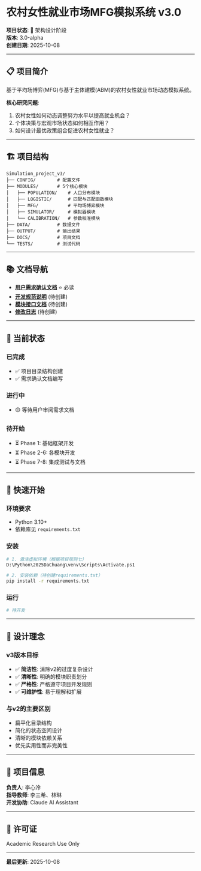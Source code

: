 # 农村女性就业市场MFG模拟系统 v3.0

**项目状态**: 🚧 架构设计阶段  
**版本**: 3.0-alpha  
**创建日期**: 2025-10-08

---

## 📋 项目简介

基于平均场博弈(MFG)与基于主体建模(ABM)的农村女性就业市场动态模拟系统。

**核心研究问题**:
1. 农村女性如何动态调整努力水平以提高就业机会？
2. 个体决策与宏观市场状态如何相互作用？
3. 如何设计最优政策组合促进农村女性就业？

---

## 🏗️ 项目结构

```
Simulation_project_v3/
├── CONFIG/        # 配置文件
├── MODULES/       # 5个核心模块
│   ├── POPULATION/    # 人口分布模块
│   ├── LOGISTIC/      # 匹配与匹配函数模块
│   ├── MFG/           # 平均场博弈模块
│   ├── SIMULATOR/     # 模拟器模块
│   └── CALIBRATION/   # 参数校准模块
├── DATA/          # 数据文件
├── OUTPUT/        # 输出结果
├── DOCS/          # 项目文档
└── TESTS/         # 测试代码
```

---

## 📚 文档导航

- **[用户需求确认文档](DOCS/用户需求确认文档.md)** ⭐ 必读
- **[开发规范说明](DOCS/开发规范说明.md)** (待创建)
- **[模块接口文档](DOCS/模块接口文档.md)** (待创建)
- **[修改日志](DOCS/Change_Log.md)** (待创建)

---

## 🎯 当前状态

### 已完成
- ✅ 项目目录结构创建
- ✅ 需求确认文档编写

### 进行中
- 🟡 等待用户审阅需求文档

### 待开始
- ⏳ Phase 1: 基础框架开发
- ⏳ Phase 2-6: 各模块开发
- ⏳ Phase 7-8: 集成测试与文档

---

## 🚀 快速开始

### 环境要求
- Python 3.10+
- 依赖库见 `requirements.txt`

### 安装
```bash
# 1. 激活虚拟环境（根据项目规则七）
D:\Python\2025DaChuang\venv\Scripts\Activate.ps1

# 2. 安装依赖（待创建requirements.txt）
pip install -r requirements.txt
```

### 运行
```bash
# 待开发
```

---

## 📖 设计理念

### v3版本目标
- ✅ **简洁性**: 消除v2的过度复杂设计
- ✅ **清晰性**: 明确的模块职责划分
- ✅ **严格性**: 严格遵守项目开发规则
- ✅ **可维护性**: 易于理解和扩展

### 与v2的主要区别
- 扁平化目录结构
- 简化的状态空间设计
- 清晰的模块依赖关系
- 优先实用性而非完美性

---

## 👥 项目信息

**负责人**: 李心泠  
**指导教师**: 李三希、林琳  
**开发协助**: Claude AI Assistant

---

## 📄 许可证

Academic Research Use Only

---

**最后更新**: 2025-10-08

